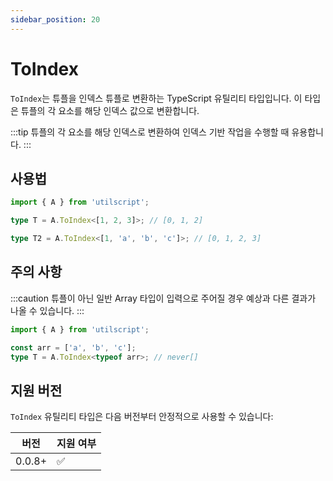 ```yaml
---
sidebar_position: 20
---
```


# ToIndex

`ToIndex`는 튜플을 인덱스 튜플로 변환하는 TypeScript 유틸리티 타입입니다. 이 타입은 튜플의 각 요소를 해당 인덱스 값으로 변환합니다.

:::tip
튜플의 각 요소를 해당 인덱스로 변환하여 인덱스 기반 작업을 수행할 때 유용합니다.
:::

## 사용법

```ts
import { A } from 'utilscript';

type T = A.ToIndex<[1, 2, 3]>; // [0, 1, 2]

type T2 = A.ToIndex<[1, 'a', 'b', 'c']>; // [0, 1, 2, 3]
```

## 주의 사항

:::caution
튜플이 아닌 일반 Array 타입이 입력으로 주어질 경우 예상과 다른 결과가 나올 수 있습니다.
:::

```ts
import { A } from 'utilscript';

const arr = ['a', 'b', 'c'];
type T = A.ToIndex<typeof arr>; // never[]
```

## 지원 버전

`ToIndex` 유틸리티 타입은 다음 버전부터 안정적으로 사용할 수 있습니다:

| 버전   | 지원 여부 |
| ------ | --------- |
| 0.0.8+ | ✅        |
